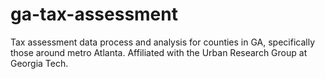 # ga-tax-assessment
Tax assessment data process and analysis for counties in GA, specifically those around metro Atlanta. Affiliated with the Urban Research Group at Georgia Tech.
